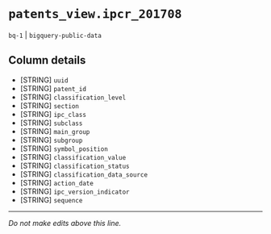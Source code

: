 # `patents_view.ipcr_201708`
`bq-1` | `bigquery-public-data`

## Column details
* [STRING]    `uuid`
* [STRING]    `patent_id`
* [STRING]    `classification_level`
* [STRING]    `section`
* [STRING]    `ipc_class`
* [STRING]    `subclass`
* [STRING]    `main_group`
* [STRING]    `subgroup`
* [STRING]    `symbol_position`
* [STRING]    `classification_value`
* [STRING]    `classification_status`
* [STRING]    `classification_data_source`
* [STRING]    `action_date`
* [STRING]    `ipc_version_indicator`
* [STRING]    `sequence`

-------------------------------------------------------------------------------
*Do not make edits above this line.*
